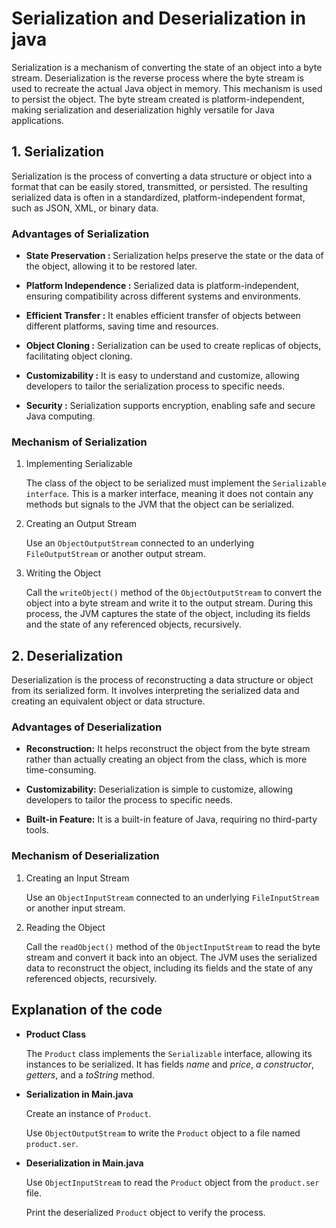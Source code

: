 # Serialization and Deserialization in java 

Serialization is a mechanism of converting the state of an object into a byte stream. Deserialization is the reverse process where the byte stream is used to recreate the actual Java object in memory. This mechanism is used to persist the object. The byte stream created is platform-independent, making serialization and deserialization highly versatile for Java applications.

## 1. Serialization

Serialization is the process of converting a data structure or object into a format that can be easily stored, transmitted, or persisted. The resulting serialized data is often in a standardized, platform-independent format, such as JSON, XML, or binary data.

### Advantages of Serialization

- **State Preservation :** Serialization helps preserve the state or the data of the object, allowing it to be restored later.

- **Platform Independence :** Serialized data is platform-independent, ensuring compatibility across different systems and environments.

- **Efficient Transfer :** It enables efficient transfer of objects between different platforms, saving time and resources.

- **Object Cloning :** Serialization can be used to create replicas of objects, facilitating object cloning.

- **Customizability :** It is easy to understand and customize, allowing developers to tailor the serialization process to specific needs.

- **Security :** Serialization supports encryption, enabling safe and secure Java computing.


### Mechanism of Serialization


1. Implementing Serializable

    The class of the object to be serialized must implement the `Serializable interface`. This is a marker interface, meaning it does not contain any methods but signals to the JVM that the object can be serialized.

2. Creating an Output Stream

   Use an `ObjectOutputStream` connected to an underlying `FileOutputStream` or another output stream.

3. Writing the Object

   Call the `writeObject()` method of the `ObjectOutputStream` to convert the object into a byte stream and write it to the output stream. During this process, the JVM captures the state of the object, including its fields and the state of any referenced objects, recursively.


## 2. Deserialization

Deserialization is the process of reconstructing a data structure or object from its serialized form. It involves interpreting the serialized data and creating an equivalent object or data structure.


### Advantages of Deserialization

- **Reconstruction:** It helps reconstruct the object from the byte stream rather than actually creating an object from the class, which is more time-consuming.

- **Customizability:** Deserialization is simple to customize, allowing developers to tailor the process to specific needs.

- **Built-in Feature:** It is a built-in feature of Java, requiring no third-party tools.


### Mechanism of Deserialization

1. Creating an Input Stream

   Use an `ObjectInputStream` connected to an underlying `FileInputStream` or another input stream.

2. Reading the Object

   Call the `readObject()` method of the `ObjectInputStream` to read the byte stream and convert it back into an object. The JVM uses the serialized data to reconstruct the object, including its fields and the state of any referenced objects, recursively.


## Explanation of the code 

- **Product Class**

  The `Product` class implements the `Serializable` interface, allowing its instances to be serialized. It has fields *name* and *price*, *a constructor*, *getters*, and a *toString* method.

- **Serialization in Main.java**
  
  Create an instance of `Product`.
  
  Use `ObjectOutputStream` to write the `Product` object to a file named `product.ser`.
  
- **Deserialization in Main.java**
  
  Use `ObjectInputStream` to read the `Product` object from the `product.ser` file.
  
  Print the deserialized `Product` object to verify the process.


